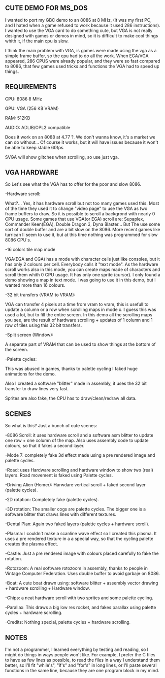 CUTE DEMO FOR MS_DOS
--------------------

I wanted to port my GBC demo to an 8086 at 8 MHz, (It was my first PC, and I hated when a game refused to work because it used 286 instructions). 
I wanted to use the VGA card to do something cute, but VGA is not really designed with games or demos in mind, so it is difficult to make cool things whith it, if the main cpu is slow.

I think the main problem with VGA, is games were made using the vga as a simple frame buffer, so the cpu had to do all the work. When EGA/VGA appeared, 286 CPUS were already popular, and they were so fast compared to 8086, that few games used tricks and functions the VGA had to speed up things. 

REQUIREMENTS
------------

CPU: 8086 8 MHz

GPU: VGA (256 KB VRAM)

RAM: 512KB

AUDIO: ADLIB/OPL2 compatible

Does it work on an 8088 at 4.77 ?. We don't wanna know, it's a market we can do without... Of course it works, but it will have issues because it won't be able to keep stable 60fps.

SVGA will show glitches when scrolling, so use just vga.

VGA HARDWARE
------------

So Let's see what the VGA has to offer for the poor and slow 8086.

  -Hardware scroll:

What?... Yes, it has hardware scroll but not too many games used this. Most of the time they used it to change "video page" to use the VGA as two frame buffers to draw. So it is possible to scroll a backgrond with nearly 0 CPU usage. 
Some games that use VGA(or EGA) scroll are: Supaplex, Commander Keen(EGA), Double Dragon 3, Dyna Blaster... But The use some sort of double buffer and are a bit slow on the 8086. More recent games like turrican II seem to use it, but at this time nothing was programmed for slow 8086 CPU's.

  -16 colors tile map mode

VGA(EGA and CGA) has a mode with character cells just like consoles, but it has only 2 colours per cell. Everybody calls it "text mode". As the hardware scroll works also in this mode, you can create maps made of characters and scroll them whith 0 CPU usage. It has only one sprite (cursor). I only found a demo showing a map in text mode. I was going to use it in this demo, but I wanted more than 16 colours. 

  -32 bit transfers (VRAM to VRAM):

VGA can transfer 4 pixels at a time from vram to vram, this is usefull to update a column or a row when scrolling maps in mode x. I guess this was used a lot, but to fill the entire screen. In this demo all the scrolling maps you see, are the result of hardware scrolling + updates of 1 column and 1 row of tiles using this 32 bit transfers.

  -Split screen (Window):

A separate part of VRAM that can be used to show things at the bottom of the screen.

  -Palette cycles:

This was abused in games, thanks to palette cycling I faked huge animations for the demo.

Also I created a software "blitter" made in assembly, it uses the 32 bit transfer to draw lines very fast.

Sprites are also fake, the CPU has to draw/clean/redraw all data.

SCENES
------

So what is this? Just a bunch of cute scenes:

  -8086 Scroll: it uses hardware scroll and a software asm blitter to update one row + one column of the map.
  Also uses assembly code to update colours, so that it fakes a second layer.
  
  -Mode 7: completely fake 3d effect made using a pre rendered image and palette cycles.
  
  -Road: uses Hardware scrolling and hardware window to show two (real) layers. Road movement is faked using Palette cycles.
  
  -Driving Alien (Homer): Harwdare vertical scroll + faked second layer (palette cycles).
  
  -2D rotation: Completely fake (palette cycles).
  
  -3D rotation: The smaller cogs are palette cycles. The bigger one is a software blitter that draws lines with different textures.
  
  -Dental Plan: Again two faked layers (palette cycles + hardware scroll).
  
  -Plasma: I couldn't make a scanline wave effect so I created this plasma. It uses a pre rendered texture in a a special way, so that the cycling   palette creates the plasma effect.
  
  -Castle: Just a pre rendered image with colours placed carefully to fake the rotation.
  
  -Rotozoom: A real software rotozoom in assembly, thanks to people in Vintage Computer Federation. Uses double buffer to avoid garbaje on 8086.
 
  -Boat: A cute boat drawn using: software blitter + assembly vector drawing + hardware scrolling + Hardware window. 

  -Chips: a neat hardware scroll with two sprites and some palette cycling.
  
  -Parallax: This draws a big low res rocket, and fakes parallax using palette cycles + hardware scrolling.
  
  -Credits: Nothing special, palette cycles + hardware scrolling.


NOTES
-----

I'm not a programmer, I learned everything by testing and reading, so I might do things in ways people won't like. For example, I prefer the C files to have as few lines as possible, to read the files in a way I understand them better, so I'll fit "while's", "if's" and "for's" in long lines, or I'll paste several functions in the same line, because they are one program block in my mind.
